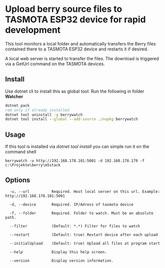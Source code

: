 # Upload berry source files to TASMOTA ESP32 device for rapid development

This tool monitors a local folder and automatically transfers the Berry files contained there to a TASMOTA ESP32 device and restarts it if desired. 

A local web server is started to transfer the files. The download is triggered via a GetUrl command on the TASMOTA devices.

## Install

Use dotnet cli to install this as global tool. Run the following in folder **Watcher**
``` cmd
dotnet pack
rem only if already installed
dotnet tool uninstall -g berrywatch
dotnet tool install --global --add-source ./nupkg berrywatch
```
## Usage
If this tool is installed via *dotnet tool install* you can simple run it on the command shell

```
berrywatch -u http://192.168.178.101:5001 -d 192.168.178.179 -f c:\Projekte\berry\m5stack
```

## Options

```
  -u, --url          Required. Host local server on this url. Example: http://192.168.178.101:5001

  -d, --device       Required. IP/Adress of tasmota device

  -f, --folder       Required. Folder to watch. Must be an absolute path.

  --filter           (Default: *.*) Filter for files to watch

  --restart          (Default: true) Restart device after each upload

  --initialUpload    (Default: true) Upload all files at program start

  --help             Display this help screen.

  --version          Display version information.

```

